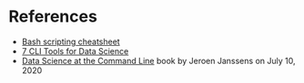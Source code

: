 # References
* [Bash scripting cheatsheet](https://devhints.io/bash)
* [7 CLI Tools for Data Science](https://www.datascienceworkshops.com/blog/seven-command-line-tools-for-data-science/)
* [Data Science at the Command Line](https://www.datascienceatthecommandline.com/1e/index.html) book by Jeroen Janssens on July 10, 2020
